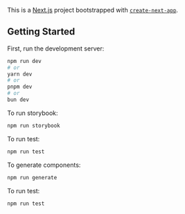 This is a [Next.js](https://nextjs.org) project bootstrapped with [`create-next-app`](https://nextjs.org/docs/app/api-reference/cli/create-next-app).

## Getting Started

First, run the development server:

```bash
npm run dev
# or
yarn dev
# or
pnpm dev
# or
bun dev
```

To run storybook:

```bash
npm run storybook
```

To run test:

```bash
npm run test
```

To generate components:

```bash
npm run generate
```

To run test:

```bash
npm run test
```
